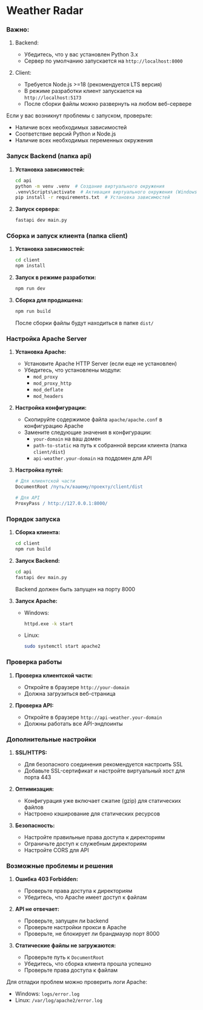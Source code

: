 # Weather Radar

### Важно:

1. Backend:

   - Убедитесь, что у вас установлен Python 3.x
   - Сервер по умолчанию запускается на `http://localhost:8000`

2. Client:

   - Требуется Node.js >=18 (рекомендуется LTS версия)
   - В режиме разработки клиент запускается на `http://localhost:5173`
   - После сборки файлы можно развернуть на любом веб-сервере

Если у вас возникнут проблемы с запуском, проверьте:

- Наличие всех необходимых зависимостей
- Соответствие версий Python и Node.js
- Наличие всех необходимых переменных окружения

### Запуск Backend (папка api)

1. **Установка зависимостей:**

   ```bash
   cd api
   python -m venv .venv  # Создание виртуального окружения
   .venv\Scripts\activate  # Активация виртуального окружения (Windows)
   pip install -r requirements.txt  # Установка зависимостей
   ```

2. **Запуск сервера:**
   ```bash
   fastapi dev main.py
   ```

### Сборка и запуск клиента (папка client)

1. **Установка зависимостей:**

   ```bash
   cd client
   npm install
   ```

2. **Запуск в режиме разработки:**

   ```bash
   npm run dev
   ```

3. **Сборка для продакшена:**
   ```bash
   npm run build
   ```
   После сборки файлы будут находиться в папке `dist/`

### Настройка Apache Server

1. **Установка Apache:**

   - Установите Apache HTTP Server (если еще не установлен)
   - Убедитесь, что установлены модули:
     - `mod_proxy`
     - `mod_proxy_http`
     - `mod_deflate`
     - `mod_headers`

2. **Настройка конфигурации:**

   - Скопируйте содержимое файла `apache/apache.conf` в конфигурацию Apache
   - Замените следующие значения в конфигурации:
     - `your-domain` на ваш домен
     - `path-to-static` на путь к собранной версии клиента (папка `client/dist`)
     - `api-weather.your-domain` на поддомен для API

3. **Настройка путей:**

   ```apache
   # Для клиентской части
   DocumentRoot /путь/к/вашему/проекту/client/dist

   # Для API
   ProxyPass / http://127.0.0.1:8000/
   ```

### Порядок запуска

1. **Сборка клиента:**

   ```bash
   cd client
   npm run build
   ```

2. **Запуск Backend:**

   ```bash
   cd api
   fastapi dev main.py
   ```

   Backend должен быть запущен на порту 8000

3. **Запуск Apache:**
   - Windows:
     ```bash
     httpd.exe -k start
     ```
   - Linux:
     ```bash
     sudo systemctl start apache2
     ```

### Проверка работы

1. **Проверка клиентской части:**

   - Откройте в браузере `http://your-domain`
   - Должна загрузиться веб-страница

2. **Проверка API:**
   - Откройте в браузере `http://api-weather.your-domain`
   - Должны работать все API-эндпоинты

### Дополнительные настройки

1. **SSL/HTTPS:**

   - Для безопасного соединения рекомендуется настроить SSL
   - Добавьте SSL-сертификат и настройте виртуальный хост для порта 443

2. **Оптимизация:**

   - Конфигурация уже включает сжатие (gzip) для статических файлов
   - Настроено кэширование для статических ресурсов

3. **Безопасность:**
   - Настройте правильные права доступа к директориям
   - Ограничьте доступ к служебным директориям
   - Настройте CORS для API

### Возможные проблемы и решения

1. **Ошибка 403 Forbidden:**

   - Проверьте права доступа к директориям
   - Убедитесь, что Apache имеет доступ к файлам

2. **API не отвечает:**

   - Проверьте, запущен ли backend
   - Проверьте настройки прокси в Apache
   - Проверьте, не блокирует ли брандмауэр порт 8000

3. **Статические файлы не загружаются:**
   - Проверьте путь к `DocumentRoot`
   - Убедитесь, что сборка клиента прошла успешно
   - Проверьте права доступа к файлам

Для отладки проблем можно проверить логи Apache:

- Windows: `logs/error.log`
- Linux: `/var/log/apache2/error.log`
